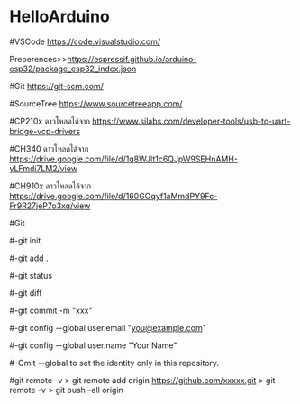 # HelloArduino

#VSCode https://code.visualstudio.com/

Preperences>>https://espressif.github.io/arduino-esp32/package_esp32_index.json

#Git https://git-scm.com/

#SourceTree https://www.sourcetreeapp.com/

#CP210x ดาวโหลดได้จาก https://www.silabs.com/developer-tools/usb-to-uart-bridge-vcp-drivers

#CH340 ดาวโหลดได้จาก https://drive.google.com/file/d/1q8WJlt1c6QJpW9SEHnAMH-yLFmdi7LM2/view

#CH910x ดาวโหลดได้จาก https://drive.google.com/file/d/160GOqyf1aMmdPY9Fc-Fr9R27jeP7o3xq/view

#Git

#-git init

#-git add .

#-git status

#-git diff

#-git commit -m "xxx"



#-git config --global user.email "you@example.com"

#-git config --global user.name "Your Name"

#-Omit --global to set the identity only in this repository.


#git remote -v > git remote add origin https://github.com/xxxxx.git > git remote -v > git push –all origin
